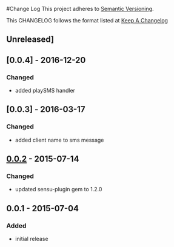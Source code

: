 #Change Log
This project adheres to [Semantic Versioning](http://semver.org/).

This CHANGELOG follows the format listed at [Keep A Changelog](http://keepachangelog.com/)

## Unreleased]

## [0.0.4] - 2016-12-20
### Changed
- added playSMS handler

## [0.0.3] - 2016-03-17
### Changed
- added client name to sms message

## [0.0.2] - 2015-07-14
### Changed
- updated sensu-plugin gem to 1.2.0

## 0.0.1 - 2015-07-04
### Added
- initial release

[Unreleased]: https://github.com/sensu-plugins/sensu-plugins-sms/compare/0.0.2...HEAD
[0.0.2]: https://github.com/sensu-plugins/sensu-plugins-sms/compare/0.0.1...0.0.2
